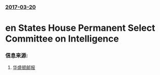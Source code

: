 ### [2017-03-20](/news/2017/03/20/index.md)

##### 
# en States House Permanent Select Committee on Intelligence 




### 信息来源:

1. [华盛顿邮报](https://www.washingtonpost.com/powerpost/five-things-to-watch-at-the-house-intelligence-committee-russia-hearing/2017/03/19/53f7a492-0cb5-11e7-9b0d-d27c98455440_story.html?utm_term=.0968619fc40d)
